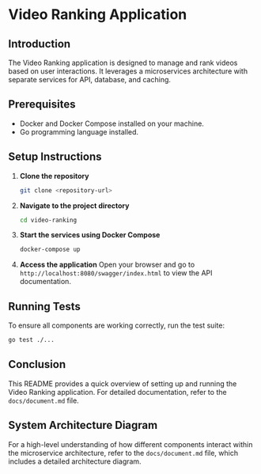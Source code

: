 # Video Ranking Application

## Introduction
The Video Ranking application is designed to manage and rank videos based on user interactions. It leverages a microservices architecture with separate services for API, database, and caching.

## Prerequisites
- Docker and Docker Compose installed on your machine.
- Go programming language installed.

## Setup Instructions

1. **Clone the repository**
   ```bash
   git clone <repository-url>
   ```

2. **Navigate to the project directory**
   ```bash
   cd video-ranking
   ```

3. **Start the services using Docker Compose**
   ```bash
   docker-compose up
   ```

4. **Access the application**
   Open your browser and go to `http://localhost:8080/swagger/index.html` to view the API documentation.

## Running Tests
To ensure all components are working correctly, run the test suite:
```bash
go test ./...
```

## Conclusion
This README provides a quick overview of setting up and running the Video Ranking application. For detailed documentation, refer to the `docs/document.md` file.

## System Architecture Diagram

For a high-level understanding of how different components interact within the microservice architecture, refer to the `docs/document.md` file, which includes a detailed architecture diagram.